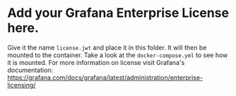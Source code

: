 # Add your Grafana Enterprise License here.

Give it the name `license.jwt` and place it in this folder. It will then be mounted to the container. Take a look at the `docker-compose.yml` to see how it is mounted.
For more information on license visit Grafana's documentation: https://grafana.com/docs/grafana/latest/administration/enterprise-licensing/
